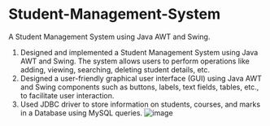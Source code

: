 # Student-Management-System
A Student Management System using Java AWT and Swing.
1. Designed and implemented a Student Management System using Java AWT and Swing. The system allows users to perform operations like adding, viewing, searching, deleting student details, etc.
2. Designed a user-friendly graphical user interface (GUI) using Java AWT and Swing components such as buttons, labels, text fields, tables, etc., to facilitate user interaction.
3. Used JDBC driver to store information on students, courses, and marks in a Database using MySQL queries.
![image](https://github.com/GurujuAkhila/Student-Management-System/assets/125969582/0a998783-e0c7-4954-9436-7f3abb558f87)

